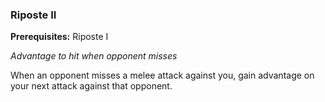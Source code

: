 
### Riposte II
**Prerequisites:** Riposte I

_Advantage to hit when opponent misses_

When an opponent misses a melee attack against you, gain advantage on your next attack against that opponent.
